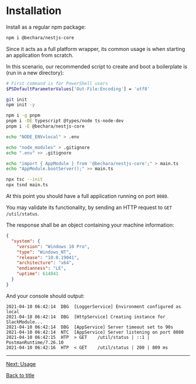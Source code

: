 # Installation

Install as a regular npm package:

```bash
npm i @bechara/nestjs-core
```

Since it acts as a full platform wrapper, its common usage is when starting an application from scratch.

In this scenario, our recommended script to create and boot a boilerplate is (run in a new directory):

```bash
# First command is for PowerShell users
$PSDefaultParameterValues['Out-File:Encoding'] = 'utf8'

git init
npm init -y

npm i -g pnpm
pnpm i -DE typescript @types/node ts-node-dev
pnpm i -E @bechara/nestjs-core

echo "NODE_ENV=local" > .env

echo "node_modules" > .gitignore
echo ".env" >> .gitignore

echo "import { AppModule } from '@bechara/nestjs-core';" > main.ts
echo "AppModule.bootServer();" >> main.ts

npx tsc --init
npx tsnd main.ts
```

At this point you should have a full application running on port `8080`.


You may validate its functionality, by sending an HTTP request to `GET /util/status`.

The response shall be an object containing your machine information:

```json
{
  "system": {
    "version": "Windows 10 Pro",
    "type": "Windows_NT",
    "release": "10.0.19041",
    "architecture": "x64",
    "endianness": "LE",
    "uptime": 614041
  }
}
```

And your console should output:

```
2021-04-10 06:42:14  DBG  [LoggerService] Environment configured as local
2021-04-10 06:42:14  DBG  [HttpService] Creating instance for SlackModule...
2021-04-10 06:42:14  DBG  [AppService] Server timeout set to 90s
2021-04-10 06:42:14  NTC  [AppService] Server listening on port 8080        
2021-04-10 06:42:15  HTP  > GET    /util/status | ::1 | PostmanRuntime/7.26.10
2021-04-10 06:42:16  HTP  < GET    /util/status | 200 | 809 ms
```

---

[Next: Usage](usage.md)

[Back to title](../README.md)
